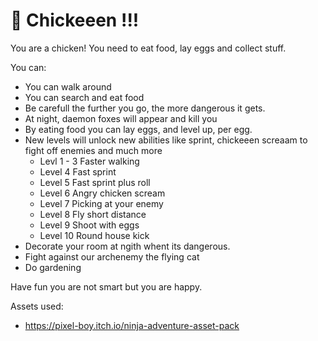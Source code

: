 # 🐣 Chickeeen !!!

You are a chicken! You need to eat food, lay eggs and collect stuff.

You can:

 - You can walk around
 - You can search and eat food
 - Be carefull the further you go, the more dangerous it gets.
 - At night, daemon foxes will appear and kill you
 - By eating food you can lay eggs, and level up, per egg.
 - New levels will unlock new abilities like sprint, chickeeen screaam to fight off enemies and much more
   - Levl 1 - 3 Faster walking
   - Level 4 Fast sprint
   - Level 5 Fast sprint plus roll
   - Level 6 Angry chicken scream
   - Level 7 Picking at your enemy
   - Level 8 Fly short distance
   - Level 9 Shoot with eggs
   - Level 10 Round house kick
 - Decorate your room at ngith whent its dangerous.
 - Fight against our archenemy the flying cat
 - Do gardening
 

Have fun you are not smart but you are happy.

Assets used:
	
 - https://pixel-boy.itch.io/ninja-adventure-asset-pack
